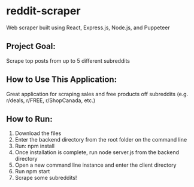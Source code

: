 # reddit-scraper

Web scraper built using React, Express.js, Node.js, and Puppeteer

## Project Goal:

Scrape top posts from up to 5 different subreddits

## How to Use This Application:

Great application for scraping sales and free products off subreddits (e.g. r/deals, r/FREE, r/ShopCanada, etc.)

## How to Run:

1. Download the files
2. Enter the backend directory from the root folder on the command line
3. Run: npm install 
4. Once installation is complete, run node server.js from the backend directory
5. Open a new command line instance and enter the client directory
6. Run npm start
7. Scrape some subreddits!
